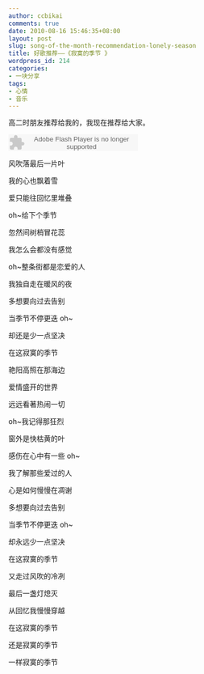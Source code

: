 ```yaml
---
author: ccbikai
comments: true
date: 2010-08-16 15:46:35+08:00
layout: post
slug: song-of-the-month-recommendation-lonely-season
title: 好歌推荐——《寂寞的季节 》
wordpress_id: 214
categories:
- 一块分享
tags:
- 心情
- 音乐
---
```


高二时朋友推荐给我的，我现在推荐给大家。

<embed src="http://www.xiami.com/widget/685324_385146/singlePlayer.swf" type="application/x-shockwave-flash" width="257" height="33" wmode="transparent"></embed>
<!-- more -->



风吹落最后一片叶

我的心也飘着雪

爱只能往回忆里堆叠

oh~给下个季节

忽然间树梢冒花蕊

我怎么会都没有感觉

oh~整条街都是恋爱的人

我独自走在暖风的夜

多想要向过去告别

当季节不停更迭 oh~

却还是少一点坚决

在这寂寞的季节

艳阳高照在那海边

爱情盛开的世界

远远看著热闹一切

oh~我记得那狂烈

窗外是快枯黄的叶

感伤在心中有一些 oh~

我了解那些爱过的人

心是如何慢慢在凋谢

多想要向过去告别

当季节不停更迭 oh~

却永远少一点坚决

在这寂寞的季节

又走过风吹的冷冽

最后一盏灯熄灭

从回忆我慢慢穿越

在这寂寞的季节

还是寂寞的季节

一样寂寞的季节
